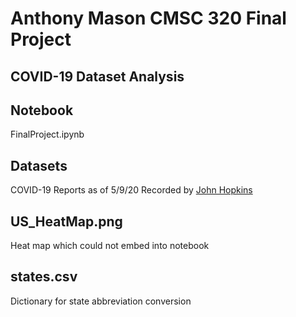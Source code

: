 # Anthony Mason CMSC 320 Final Project
## COVID-19 Dataset Analysis

## Notebook
FinalProject.ipynb

## Datasets
COVID-19 Reports as of 5/9/20
Recorded by [John Hopkins](https://github.com/CSSEGISandData)

## US_HeatMap.png
Heat map which could not embed into notebook

## states.csv
Dictionary for state abbreviation conversion
